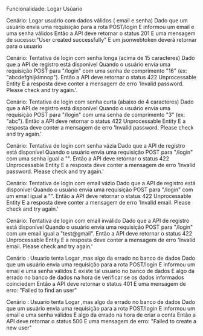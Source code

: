 Funcionalidade: Logar Usúario

Cenário: Logar usuário com dados válidos ( email e senha)
  Dado que um usuário envia uma requisição para a rota POST/login
  E informou um email e uma senha válidos
  Então a API deve retornar o status 201
  E uma mensagem de sucesso:"User created successfully"
  E um jsonwebtoken deverá retornar para o usuario


Cenário: Tentativa de login com senha longa (acima de 15 caracteres)
  Dado que a API de registro está disponível
  Quando o usuário envia uma requisição POST para "/login" com uma senha de comprimento "16" (ex: "abcdefghijklmnop").
  Então a API deve retornar o status 422 Unprocessable Entity
  E a resposta deve conter a mensagem de erro 'Invalid password. Please check and try again.'.

Cenário: Tentativa de login com senha curta (abaixo de 4 caracteres)
  Dado que a API de registro está disponível
  Quando o usuário envia uma requisição POST para "/login" com uma senha de comprimento "3" (ex: "abc").
  Então a API deve retornar o status 422 Unprocessable Entity
  E a resposta deve conter a mensagem de erro 'Invalid password. Please check and try again.'

Cenário: Tentativa de login com senha vázia
  Dado que a API de registro está disponível
  Quando o usuário envia uma requisição POST para "/login" com uma senha igual a "".
  Então a API deve retornar o status 422 Unprocessable Entity
  E a resposta deve conter a mensagem de erro 'Invalid password. Please check and try again.'

Cenário: Tentativa de login com email vázio
  Dado que a API de registro está disponível
  Quando o usuário envia uma requisição POST para "/login" com um email igual a "".
  Então a API deve retornar o status 422 Unprocessable Entity
  E a resposta deve conter a mensagem de erro 'Invalid email. Please check and try again.'

Cenário: Tentativa de login com email inválido
  Dado que a API de registro está disponível
  Quando o usuário envia uma requisição POST para "/login" com um email igual a "test@gmail".
  Então a API deve retornar o status 422 Unprocessable Entity
  E a resposta deve conter a mensagem de erro 'Invalid email. Please check and try again.'



Cenário : Usuario tenta Logar ,mas algo da errado no banco de dados
  Dado que um usuário envia uma requisição para a rota POST/login
  E informou um email e uma senha válidos
  E existe tal usuario no banco de dados
  E algo da errado no banco de dados na hora de verificar se os dados informados coinciedem
  Então a API deve retornar o status 401
  E uma mensagem de erro: "Failed to find an user"

Cenário : Usuario tenta Logar ,mas algo da errado no banco de dados
  Dado que um usuário envia uma requisição para a rota POST/login
  E informou um email e uma senha válidos
  E algo da errado na hora de criar a conta
  Então a API deve retornar o status 500
  E uma mensagem de erro: "Failed to create a new user"